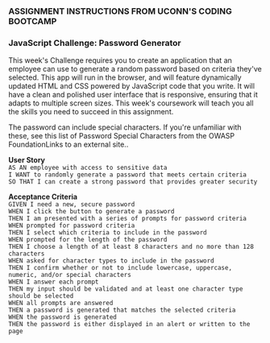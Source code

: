 ### ASSIGNMENT INSTRUCTIONS FROM UCONN'S CODING BOOTCAMP

### JavaScript Challenge: Password Generator
This week's Challenge requires you to create an application that an employee can use to generate a random password based on criteria they've selected. This app will run in the browser, and will feature dynamically updated HTML and CSS powered by JavaScript code that you write. It will have a clean and polished user interface that is responsive, ensuring that it adapts to multiple screen sizes. This week's coursework will teach you all the skills you need to succeed in this assignment.

The password can include special characters. If you're unfamiliar with these, see this list of Password Special Characters from the OWASP FoundationLinks to an external site..

**User Story**<br>
`AS AN employee with access to sensitive data` <br>
`I WANT to randomly generate a password that meets certain criteria`<br>
`SO THAT I can create a strong password that provides greater security`<br>

**Acceptance Criteria**<br>
`GIVEN I need a new, secure password`<br>
`WHEN I click the button to generate a password`<br>
`THEN I am presented with a series of prompts for password criteria`<br>
`WHEN prompted for password criteria`<br>
`THEN I select which criteria to include in the password`<br>
`WHEN prompted for the length of the password`<br>
`THEN I choose a length of at least 8 characters and no more than 128 characters`<br>
`WHEN asked for character types to include in the password`<br>
`THEN I confirm whether or not to include lowercase, uppercase, numeric, and/or special characters`<br>
`WHEN I answer each prompt`<br>
`THEN my input should be validated and at least one character type should be selected`<br>
`WHEN all prompts are answered`<br>
`THEN a password is generated that matches the selected criteria`<br>
`WHEN the password is generated`<br>
`THEN the password is either displayed in an alert or written to the page`<br>
